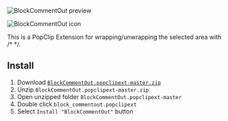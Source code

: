 

![BlockCommentOut preview](https://raw2.github.com/ShingoFukuyama/images/master/block_commentout.gif)

![BlockCommentOut icon](https://raw.githubusercontent.com/ShingoFukuyama/BlockCommentOut.popclipext/master/block_commentout.popclipext/block_commentout.png)

This is a PopClip Extension for wrapping/unwrapping the selected area with /* */.

## Install

1. Download [`BlockCommentOut.popclipext-master.zip`](https://github.com/ShingoFukuyama/BlockCommentOut.popclipext/archive/master.zip)
2. Unzip `BlockCommentOut.popclipext-master.zip`
3. Open unzipped folder `BlockCommentOut.popclipext-master`
4. Double click `block_commentout.popclipext`
5. Select `Install "BlockCommentOut"` button

